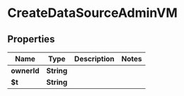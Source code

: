 

# CreateDataSourceAdminVM


## Properties

| Name | Type | Description | Notes |
|------------ | ------------- | ------------- | -------------|
|**ownerId** | **String** |  |  |
|**$t** | **String** |  |  |



